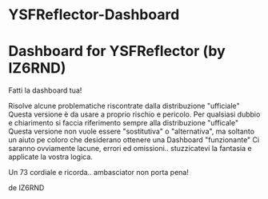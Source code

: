 # YSFReflector-Dashboard
Dashboard for YSFReflector (by IZ6RND)
======================================

Fatti la dashboard tua!

Risolve alcune problematiche riscontrate dalla distribuzione "ufficiale"
Questa versione è da usare a proprio rischio e pericolo.
Per qualsiasi dubbio e chiarimento si faccia riferimento sempre alla distribuzione "ufficale"
Questa versione non vuole essere "sostitutiva" o "alternativa", ma soltanto un aiuto pe coloro che desiderano ottenere una Dashboard "funzionante"
Ci saranno ovviamente lacune, errori ed omissioni.. stuzzicatevi la fantasia e applicate la vostra logica.

Un 73 cordiale e ricorda.. ambasciator non porta pena!

de IZ6RND
